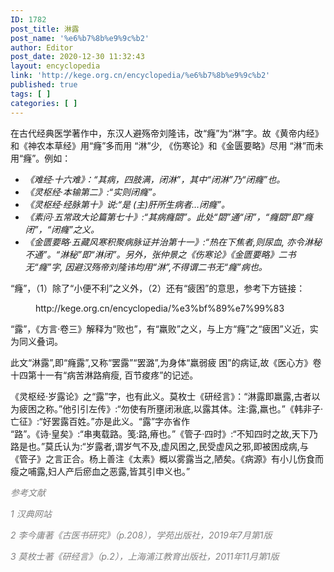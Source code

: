 ```yaml
---
ID: 1782
post_title: 淋露
post_name: '%e6%b7%8b%e9%9c%b2'
author: Editor
post_date: 2020-12-30 11:32:43
layout: encyclopedia
link: 'http://kege.org.cn/encyclopedia/%e6%b7%8b%e9%9c%b2'
published: true
tags: [ ]
categories: [ ]
---
```

<!-- wp:paragraph -->
<p>在古代经典医学著作中，东汉人避殇帝刘隆讳，改“癃”为“淋”字。故《黄帝内经》和《神农本草经》用“癃”多而用 “淋”少, 《伤寒论》和《金匮要略》尽用 “淋”而未用“癃”。例如：</p>
<!-- /wp:paragraph -->

<!-- wp:list -->
<ul>
<li><em>《难经·十六难》：“其病，四肢满，闭淋”，其中“闭淋”乃“闭癃”也。</em></li>
<li><em>《灵枢经·本输第二》:“实则闭癃”。</em></li>
<li><em>《灵枢经·经脉第十》说:“是 (主)肝所生病者…闭癃”。</em></li>
<li><em>《素问·五常政大论篇第七十》:“其病癃<em>閟</em>”。此处“閟”通“闭”，“癃閟”即“癃闭”，“闭癃”之义。</em></li>
<li><em>《金匮要略·五藏风寒积聚病脉证并治第十一》:“热在下焦者,则尿血, 亦令淋秘不通”。“淋秘”即“淋闭”。另外，张仲景之《伤寒论》《金匮要略》二书无“癃”字, 因避汉殇帝刘隆讳均用“淋”,不得谓二书无“癃”病也。</em></li>
</ul>
<!-- /wp:list -->

<!-- wp:paragraph -->
<p>“癃”，（1）除了“小便不利”之义外，（2）还有“疲困”的意思，参考下方链接：</p>
<!-- /wp:paragraph -->

<!-- wp:embed {"url":"http://kege.org.cn/encyclopedia/%e3%bf%89%e7%99%83","type":"wp-embed","providerNameSlug":"kege-org-cn","className":""} -->
<figure class="wp-block-embed is-type-wp-embed is-provider-kege-org-cn wp-block-embed-kege-org-cn">
<div class="wp-block-embed__wrapper">http://kege.org.cn/encyclopedia/%e3%bf%89%e7%99%83</div>
</figure>
<!-- /wp:embed -->

<!-- wp:paragraph -->
<p>“露”，《方言·卷三》解释为“败也”，有“羸败”之义，与上方“癃”之“疲困”义近，实为同义叠词。</p>
<!-- /wp:paragraph -->

<!-- wp:paragraph -->
<p>此文“淋露”,即“癃露”,又称“罢露”“罢潞”,为身体“羸弱疲 困”的病证,故《医心方》卷十四第十一有“病苦淋路痟瘦, 百节痠疼”的记述。</p>
<p>《灵枢经·岁露论》之“露”字，也有此义。莫枚士《研经言》：“淋露即羸露,古者以为疲困之称。”他引引左传》:“勿使有所壅闭湫底,以露其体。注:露,羸也。”《韩非子·亡征》:“好罢露百姓。”亦是此义。“露”字亦省作<br />“路”。《诗·皇矣》:“串夷载路。笺:路,瘠也。”《管子·四时》:“不知四时之故,天下乃路是也。”莫氏认为:“岁露者,谓岁气不及,虚风困之,民受虚风之邪,即被困成病,与《管子》之言正合。杨上善注《太素》概以雾露当之,陋矣。《病源》有小儿伤食而瘦之哺露,妇人产后瘀血之恶露,皆其引申义也。”</p>
<!-- /wp:paragraph -->

<!-- wp:paragraph -->
<p><span style="color: #808080;"><em><span class="has-inline-color has-secondary-color">参考文献</span></em></span></p>
<p><span style="color: #808080;"><em><span class="has-inline-color has-secondary-color">1 汉典网站</span></em></span></p>
<p><span style="color: #808080;"><em><span class="has-inline-color has-secondary-color">2 李今庸著《古医书研究》（p.208），学苑出版社，2019年7月第1版</span></em></span></p>
<p><span style="color: #808080;"><em>3 莫枚士著《研经言》（p.2），上海浦江教育出版社，2011年11月第1版</em></span></p>
<!-- /wp:paragraph -->